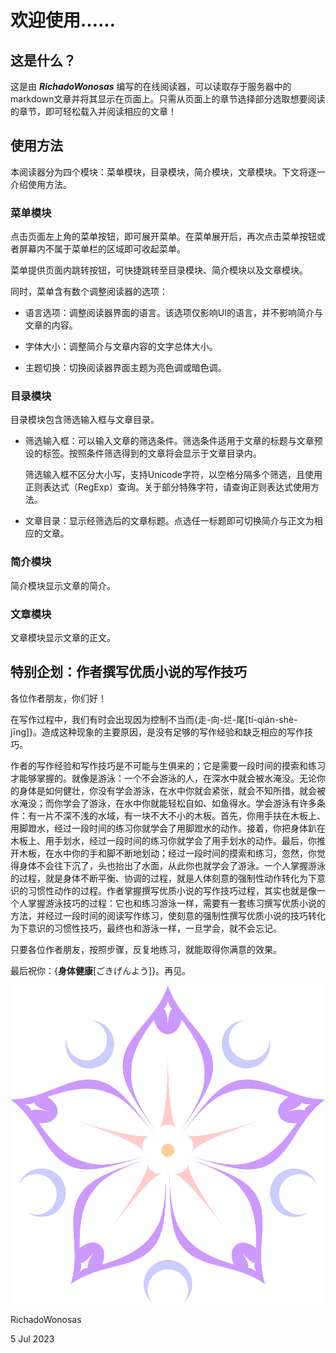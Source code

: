 # 欢迎使用……

## 这是什么？

这是由 ***RichadoWonosas*** 编写的在线阅读器，可以读取存于服务器中的markdown文章并将其显示在页面上。只需从页面上的章节选择部分选取想要阅读的章节，即可轻松载入并阅读相应的文章！

## 使用方法

本阅读器分为四个模块：菜单模块，目录模块，简介模块，文章模块。下文将逐一介绍使用方法。

### 菜单模块

点击页面左上角的菜单按钮，即可展开菜单。在菜单展开后，再次点击菜单按钮或者屏幕内不属于菜单栏的区域即可收起菜单。

菜单提供页面内跳转按钮，可快捷跳转至目录模块、简介模块以及文章模块。

同时，菜单含有数个调整阅读器的选项：

- 语言选项：调整阅读器界面的语言。该选项仅影响UI的语言，并不影响简介与文章的内容。

- 字体大小：调整简介与文章内容的文字总体大小。

- 主题切换：切换阅读器界面主题为亮色调或暗色调。

### 目录模块

目录模块包含筛选输入框与文章目录。

- 筛选输入框：可以输入文章的筛选条件。筛选条件适用于文章的标题与文章预设的标签。按照条件筛选得到的文章将会显示于文章目录内。

  筛选输入框不区分大小写，支持Unicode字符，以空格分隔多个筛选，且使用正则表达式（RegExp）查询。关于部分特殊字符，请查询正则表达式使用方法。

- 文章目录：显示经筛选后的文章标题。点选任一标题即可切换简介与正文为相应的文章。

### 简介模块

简介模块显示文章的简介。

### 文章模块

文章模块显示文章的正文。

## 特别企划：作者撰写优质小说的写作技巧

各位作者朋友，你们好！

在写作过程中，我们有时会出现因为控制不当而{走-向-烂-尾[tí-qián-shè-jīng]}。造成这种现象的主要原因，是没有足够的写作经验和缺乏相应的写作技巧。

作者的写作经验和写作技巧是不可能与生俱来的；它是需要一段时间的摸索和练习才能够掌握的。就像是游泳：一个不会游泳的人，在深水中就会被水淹没。无论你的身体是如何健壮，你没有学会游泳，在水中你就会紧张，就会不知所措，就会被水淹没；而你学会了游泳，在水中你就能轻松自如、如鱼得水。学会游泳有许多条件：有一片不深不浅的水域，有一块不大不小的木板。首先，你用手扶在木板上、用脚蹬水，经过一段时间的练习你就学会了用脚蹬水的动作。接着，你把身体趴在木板上、用手划水，经过一段时间的练习你就学会了用手划水的动作。最后，你推开木板，在水中你的手和脚不断地划动；经过一段时间的摸索和练习，忽然，你觉得身体不会往下沉了，头也抬出了水面，从此你也就学会了游泳。一个人掌握游泳的过程，就是身体不断平衡、协调的过程，就是人体刻意的强制性动作转化为下意识的习惯性动作的过程。作者掌握撰写优质小说的写作技巧过程，其实也就是像一个人掌握游泳技巧的过程：它也和练习游泳一样，需要有一套练习撰写优质小说的方法，并经过一段时间的阅读写作练习，使刻意的强制性撰写优质小说的技巧转化为下意识的习惯性技巧，最终也和游泳一样，一旦学会，就不会忘记。

只要各位作者朋友，按照步骤，反复地练习，就能取得你满意的效果。

最后祝你：{**身体健康**[ごきげんよう]}。再见。

![01](css/Riomon.svg)

RichadoWonosas

5 Jul 2023
